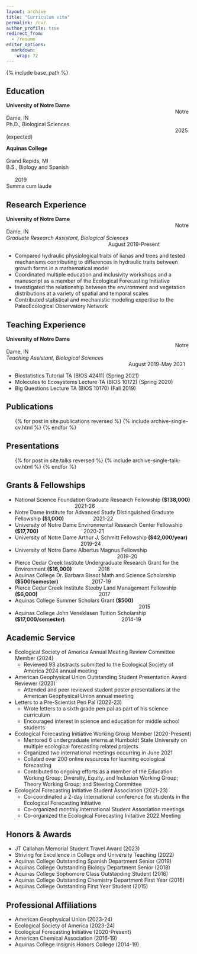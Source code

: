 ```yaml
---
layout: archive
title: "Curriculum vita"
permalink: /cv/
author_profile: true
redirect_from:
  - /resume
editor_options: 
  markdown: 
    wrap: 72
---
```


{% include base_path %}

## Education

**University of Notre Dame**
                                                                                                                    Notre Dame, IN\
Ph.D., Biological Sciences                                                                                                                     2025 (expected)

**Aquinas College**                                                                                                                                 Grand Rapids, MI\
B.S., Biology and Spanish                                                                                                                                       2019\
Summa cum laude

## Research Experience

**University of Notre Dame**                                                                                                                     Notre Dame, IN\
*Graduate Research Assistant, Biological Sciences*                                                                       August 2019-Present
* Compared hydraulic physiological traits of lianas and trees and tested mechanisms contributing to differences in hydraulic traits between growth forms in a mathematical model
* Coordinated multiple education and inclusivity workshops and a manuscript as a member of the Ecological Forecasting Initiative
* Investigated the relationship between the environment and vegetation distributions at a variety of spatial and temporal scales
* Contributed statistical and mechanistic modeling expertise to the PaleoEcological Observatory Network

## Teaching Experience

**University of Notre Dame**                                                                                                                     Notre Dame, IN\
*Teaching Assistant, Biological Sciences*                                                                                     August 2019-May 2021
* Biostatistics Tutorial TA (BIOS 42411) (Spring 2021)
* Molecules to Ecosystems Lecture TA (BIOS 10172) (Spring 2020)
* Big Questions Lecture TA (BIOS 10170) (Fall 2019)

## Publications

<ul>{% for post in site.publications reversed %} {% include
archive-single-cv.html %} {% endfor %}</ul>

## Presentations

<ul>{% for post in site.talks reversed %} {% include
archive-single-talk-cv.html %} {% endfor %}</ul>

## Grants & Fellowships

* National Science Foundation Graduate Research Fellowship **($138,000)**                                          2021-26
* Notre Dame Institute for Advanced Study Distinguished Graduate Fellowship **($1,000)**                    2021-22
* University of Notre Dame Environmental Research Center Fellowship **($17,700)**                               2020-21
* University of Notre Dame Arthur J. Schmitt Fellowship **($42,000/year)**                                              2019-24
* University of Notre Dame Albertus Magnus Fellowship                                                                       2019-20
* Pierce Cedar Creek Institute Undergraduate Research Grant for the Environment **($16,000)**                  2018
* Aquinas College Dr. Barbara Bissot Math and Science Scholarship **($500/semester)**                       2017-19
* Pierce Cedar Creek Institute Steeby Land Management Fellowship **($6,000)**                                          2017
* Aquinas College Summer Scholars Grant **($500)**                                                                                      2015
* Aquinas College John Veneklasen Tuition Scholarship **($17,000/semester)**                                       2014-19

## Academic Service

* Ecological Society of America Annual Meeting Review Committee Member (2024)
  * Reviewed 93 abstracts submitted to the Ecological Society of America 2024 annual meeting
* American Geophysical Union Outstanding Student Presentation Award Reviewer (2023)
  * Attended and peer reviewed student poster presentations at the American Geophysical Union annual meeting
* Letters to a Pre-Scientist Pen Pal (2022-23)
  * Wrote letters to a sixth grade pen pal as part of his science curriculum
  * Encouraged interest in science and education for middle school students
* Ecological Forecasting Initiative Working Group Member (2020-Present)
  * Mentored 6 undergraduate interns at Humboldt State University on multiple ecological forecasting related projects
  * Organized two international meetings occurring in June 2021
  * Collated over 200 online resources for learning ecological forecasting
  * Contributed to ongoing efforts as a member of the Education Working Group; Diversity, Equity, and Inclusion Working Group; Theory Working Group; and Steering Committee
* Ecological Forecasting Initiative Student Association (2021-23)
  * Co-coordinated a 2-day international conference for students in the Ecological Forecasting Initiative
  * Co-organized monthly international Student Association meetings
  * Co-organized the Ecological Forecasting Initaitive 2022 Meeting
  
## Honors & Awards

* JT Callahan Memorial Student Travel Award (2023)
* Striving for Excellence in College and University Teaching (2022)
* Aquinas College Outstanding Spanish Department Senior (2019)
* Aquinas College Outstanding Biology Department Senior (2018)
* Aquinas College Sophomore Class Outstanding Student (2016)
* Aquinas College Outstanding Chemistry Department First Year (2016)
* Aquinas College Outstanding First Year Student (2015)

## Professional Affiliations

* American Geophysical Union (2023-24)
* Ecological Society of America (2023-24)
* Ecological Forecasting Initiative (2020-Present)
* American Chemical Association (2016-19)
* Aquinas College Insignis Honors College (2014-19)
